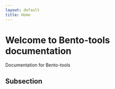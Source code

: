 ```yaml
---
layout: default
title: Home
---
```


# Welcome to Bento-tools documentation

Documentation for Bento-tools

## Subsection
